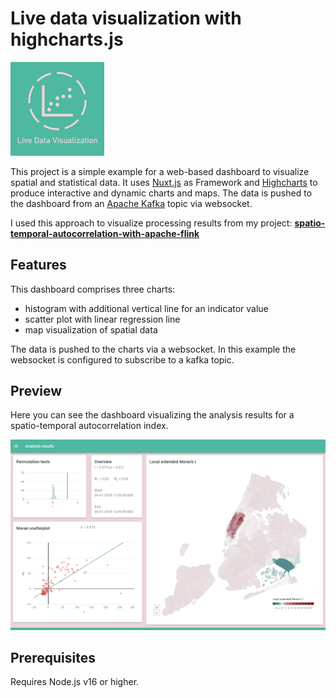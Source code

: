 # Live data visualization with highcharts.js

<img src="./static/icon.png" alt="" width="150px">

This project is a simple example for a web-based dashboard to visualize spatial and statistical data. It uses [Nuxt.js](https://v2.nuxt.com/) as Framework and [Highcharts](https://www.highcharts.com/) to produce interactive and dynamic charts and maps. The data is pushed to the dashboard from an [Apache Kafka](https://kafka.apache.org/) topic via websocket.

I used this approach to visualize processing results from my project: **[spatio-temporal-autocorrelation-with-apache-flink](https://github.com/thlemm/spatio-temporal-autocorrelation-with-apache-flink)**


## Features

This dashboard comprises three charts:
* histogram with additional vertical line for an indicator value
* scatter plot with linear regression line
* map visualization of spatial data

The data is pushed to the charts via a websocket. In this example the websocket is configured to subscribe to a kafka topic.

## Preview
Here you can see the dashboard visualizing the analysis results for a spatio-temporal autocorrelation index.

![Dashboard overview](/assets/dashboard-overview.png)


## Prerequisites

Requires Node.js v16 or higher.
